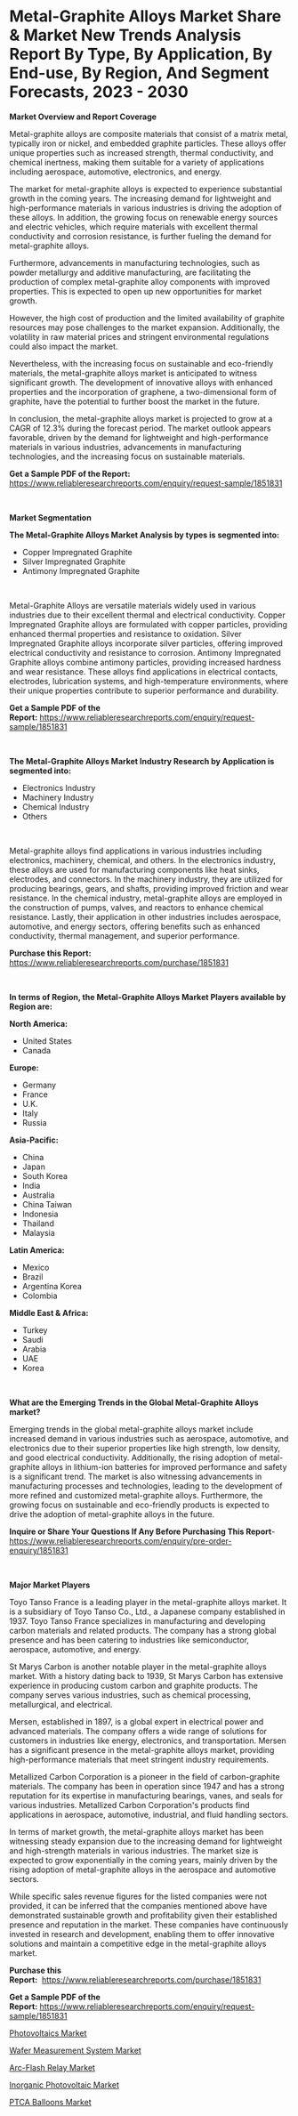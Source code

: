 <p><h1>Metal-Graphite Alloys Market Share & Market New Trends Analysis Report By Type, By Application, By End-use, By Region, And Segment Forecasts, 2023 - 2030</h1></p><p><strong>Market Overview and Report Coverage</strong></p>
<p><p>Metal-graphite alloys are composite materials that consist of a matrix metal, typically iron or nickel, and embedded graphite particles. These alloys offer unique properties such as increased strength, thermal conductivity, and chemical inertness, making them suitable for a variety of applications including aerospace, automotive, electronics, and energy.</p><p>The market for metal-graphite alloys is expected to experience substantial growth in the coming years. The increasing demand for lightweight and high-performance materials in various industries is driving the adoption of these alloys. In addition, the growing focus on renewable energy sources and electric vehicles, which require materials with excellent thermal conductivity and corrosion resistance, is further fueling the demand for metal-graphite alloys.</p><p>Furthermore, advancements in manufacturing technologies, such as powder metallurgy and additive manufacturing, are facilitating the production of complex metal-graphite alloy components with improved properties. This is expected to open up new opportunities for market growth.</p><p>However, the high cost of production and the limited availability of graphite resources may pose challenges to the market expansion. Additionally, the volatility in raw material prices and stringent environmental regulations could also impact the market.</p><p>Nevertheless, with the increasing focus on sustainable and eco-friendly materials, the metal-graphite alloys market is anticipated to witness significant growth. The development of innovative alloys with enhanced properties and the incorporation of graphene, a two-dimensional form of graphite, have the potential to further boost the market in the future.</p><p>In conclusion, the metal-graphite alloys market is projected to grow at a CAGR of 12.3% during the forecast period. The market outlook appears favorable, driven by the demand for lightweight and high-performance materials in various industries, advancements in manufacturing technologies, and the increasing focus on sustainable materials.</p></p>
<p><strong>Get a Sample PDF of the Report:</strong> <a href="https://www.reliableresearchreports.com/enquiry/request-sample/1851831">https://www.reliableresearchreports.com/enquiry/request-sample/1851831</a></p>
<p>&nbsp;</p>
<p><strong>Market Segmentation</strong></p>
<p><strong>The Metal-Graphite Alloys Market Analysis by types is segmented into:</strong></p>
<p><ul><li>Copper Impregnated Graphite</li><li>Silver Impregnated Graphite</li><li>Antimony Impregnated Graphite</li></ul></p>
<p>&nbsp;</p>
<p><p>Metal-Graphite Alloys are versatile materials widely used in various industries due to their excellent thermal and electrical conductivity. Copper Impregnated Graphite alloys are formulated with copper particles, providing enhanced thermal properties and resistance to oxidation. Silver Impregnated Graphite alloys incorporate silver particles, offering improved electrical conductivity and resistance to corrosion. Antimony Impregnated Graphite alloys combine antimony particles, providing increased hardness and wear resistance. These alloys find applications in electrical contacts, electrodes, lubrication systems, and high-temperature environments, where their unique properties contribute to superior performance and durability.</p></p>
<p><strong>Get a Sample PDF of the Report:</strong>&nbsp;<a href="https://www.reliableresearchreports.com/enquiry/request-sample/1851831">https://www.reliableresearchreports.com/enquiry/request-sample/1851831</a></p>
<p>&nbsp;</p>
<p><strong>The Metal-Graphite Alloys Market Industry Research by Application is segmented into:</strong></p>
<p><ul><li>Electronics Industry</li><li>Machinery Industry</li><li>Chemical Industry</li><li>Others</li></ul></p>
<p>&nbsp;</p>
<p><p>Metal-graphite alloys find applications in various industries including electronics, machinery, chemical, and others. In the electronics industry, these alloys are used for manufacturing components like heat sinks, electrodes, and connectors. In the machinery industry, they are utilized for producing bearings, gears, and shafts, providing improved friction and wear resistance. In the chemical industry, metal-graphite alloys are employed in the construction of pumps, valves, and reactors to enhance chemical resistance. Lastly, their application in other industries includes aerospace, automotive, and energy sectors, offering benefits such as enhanced conductivity, thermal management, and superior performance.</p></p>
<p><strong>Purchase this Report:</strong>&nbsp; <a href="https://www.reliableresearchreports.com/purchase/1851831">https://www.reliableresearchreports.com/purchase/1851831</a></p>
<p>&nbsp;</p>
<p><strong>In terms of Region, the Metal-Graphite Alloys Market Players available by Region are:</strong></p>
<p>
    <p> <strong> North America: </strong>
        <ul>
            <li>United States</li>
            <li>Canada</li>
        </ul>
        </p> 
    <p> <strong> Europe: </strong>
        <ul>
            <li>Germany</li>
            <li>France</li>
            <li>U.K.</li>
            <li>Italy</li>
            <li>Russia</li>
        </ul>
        </p> 
    <p> <strong> Asia-Pacific: </strong>
        <ul>
            <li>China</li>
            <li>Japan</li>
            <li>South Korea</li>
            <li>India</li>
            <li>Australia</li>
            <li>China Taiwan</li>
            <li>Indonesia</li>
            <li>Thailand</li>
            <li>Malaysia</li>
        </ul>
        </p> 
    <p> <strong> Latin America: </strong>
        <ul>
            <li>Mexico</li>
            <li>Brazil</li>
            <li>Argentina Korea</li>
            <li>Colombia</li>
        </ul>
        </p> 
    <p> <strong> Middle East & Africa: </strong>
        <ul>
            <li>Turkey</li>
            <li>Saudi</li>
            <li>Arabia</li>
            <li>UAE</li>
            <li>Korea</li>
        </ul>
    </p>
    </p>
<p>&nbsp;</p>
<p><strong>What are the Emerging Trends in the Global Metal-Graphite Alloys market?</strong></p>
<p><p>Emerging trends in the global metal-graphite alloys market include increased demand in various industries such as aerospace, automotive, and electronics due to their superior properties like high strength, low density, and good electrical conductivity. Additionally, the rising adoption of metal-graphite alloys in lithium-ion batteries for improved performance and safety is a significant trend. The market is also witnessing advancements in manufacturing processes and technologies, leading to the development of more refined and customized metal-graphite alloys. Furthermore, the growing focus on sustainable and eco-friendly products is expected to drive the adoption of metal-graphite alloys in the future.</p></p>
<p><strong>Inquire or Share Your Questions If Any Before Purchasing This Report</strong>- <a href="https://www.reliableresearchreports.com/enquiry/pre-order-enquiry/1851831">https://www.reliableresearchreports.com/enquiry/pre-order-enquiry/1851831</a></p>
<p>&nbsp;</p>
<p><strong>Major Market Players</strong></p>
<p><p>Toyo Tanso France is a leading player in the metal-graphite alloys market. It is a subsidiary of Toyo Tanso Co., Ltd., a Japanese company established in 1937. Toyo Tanso France specializes in manufacturing and developing carbon materials and related products. The company has a strong global presence and has been catering to industries like semiconductor, aerospace, automotive, and energy.</p><p>St Marys Carbon is another notable player in the metal-graphite alloys market. With a history dating back to 1939, St Marys Carbon has extensive experience in producing custom carbon and graphite products. The company serves various industries, such as chemical processing, metallurgical, and electrical.</p><p>Mersen, established in 1897, is a global expert in electrical power and advanced materials. The company offers a wide range of solutions for customers in industries like energy, electronics, and transportation. Mersen has a significant presence in the metal-graphite alloys market, providing high-performance materials that meet stringent industry requirements.</p><p>Metallized Carbon Corporation is a pioneer in the field of carbon-graphite materials. The company has been in operation since 1947 and has a strong reputation for its expertise in manufacturing bearings, vanes, and seals for various industries. Metallized Carbon Corporation's products find applications in aerospace, automotive, industrial, and fluid handling sectors.</p><p>In terms of market growth, the metal-graphite alloys market has been witnessing steady expansion due to the increasing demand for lightweight and high-strength materials in various industries. The market size is expected to grow exponentially in the coming years, mainly driven by the rising adoption of metal-graphite alloys in the aerospace and automotive sectors.</p><p>While specific sales revenue figures for the listed companies were not provided, it can be inferred that the companies mentioned above have demonstrated sustainable growth and profitability given their established presence and reputation in the market. These companies have continuously invested in research and development, enabling them to offer innovative solutions and maintain a competitive edge in the metal-graphite alloys market.</p></p>
<p><strong>Purchase this Report:</strong>&nbsp;&nbsp;<a href="https://www.reliableresearchreports.com/purchase/1851831">https://www.reliableresearchreports.com/purchase/1851831</a></p>
<p></p>
<p><strong>Get a Sample PDF of the Report:</strong>&nbsp;<a href="https://www.reliableresearchreports.com/enquiry/request-sample/1851831">https://www.reliableresearchreports.com/enquiry/request-sample/1851831</a></p>
<p><p><a href="https://www.linkedin.com/pulse/photovoltaics-market-size-growth-forecast-from-2023-ywrhe/">Photovoltaics Market</a></p><p><a href="https://medium.com/@ruthmorales25/wafer-measurement-system-market-share-evolution-and-market-growth-trends-2023-2030-ba4fbdc790eb">Wafer Measurement System Market</a></p><p><a href="https://medium.com/@loriwatson1948/arc-flash-relay-market-trends-forecast-and-competitive-analysis-to-2030-2fee31fe2cff">Arc-Flash Relay Market</a></p><p><a href="https://www.linkedin.com/pulse/inorganic-photovoltaic-market-size-share-global-analysis-9q5se/">Inorganic Photovoltaic Market</a></p><p><a href="https://www.linkedin.com/pulse/ptca-balloons-market-size-share-global-analysis-report-6ju9e/">PTCA Balloons Market</a></p></p>